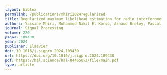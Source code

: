 ```yaml
---
layout: bibtex
permalink: /publications/mhiri2024regularized
title: Regularized maximum likelihood estimation for radio interferometric imaging in the presence of radiofrequency interefences
authors: Yassine Mhiri, Mohammed Nabil El Korso, Arnaud Breloy, Pascal Larzabal
journal: Signal Processing
volume: 220
pages: 109430
year: 2024
publisher: Elsevier
doi: 10.1016/j.sigpro.2024.109430
url: https://doi.org/10.1016/j.sigpro.2024.109430
pdf: https://hal.science/hal-04465053/file/main.pdf
type: article
---
```

